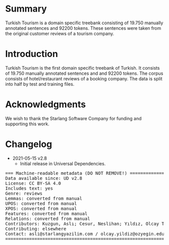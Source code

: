 # Summary

Turkish Tourism is a domain specific treebank consisting of 19.750 manually annotated sentences and 92200 tokens. These sentences were taken from the original customer reviews of a tourism company.

# Introduction
Turkish Tourism is the first domain specific treebank of Turkish. It consists of 19.750 manually annotated sentences and and 92200 tokens. The corpus consists of hotel/restaurant reviews of a booking company. 
The data is split into half by test and training files.


# Acknowledgments

We wish to thank the Starlang Software Company for funding and supporting this work.


# Changelog

* 2021-05-15 v2.8
  * Initial release in Universal Dependencies.


<pre>
=== Machine-readable metadata (DO NOT REMOVE!) ================================
Data available since: UD v2.8
License: CC BY-SA 4.0
Includes text: yes
Genre: reviews
Lemmas: converted from manual
UPOS: converted from manual
XPOS: converted from manual
Features: converted from manual
Relations: converted from manual
Contributors: Kuzgun, Aslı; Cesur, Neslihan; Yıldız, Olcay Taner; Kuyrukçu, Oğuzhan; Marşan, Büşra; Arıcan, Bilge Nas; Kara, Neslihan; Aslan, Deniz Baran; Sanıyar, Ezgi
Contributing: elsewhere
Contact: asli@starlangyazilim.com / olcay.yildiz@ozyegin.edu.tr 
===============================================================================
</pre>
